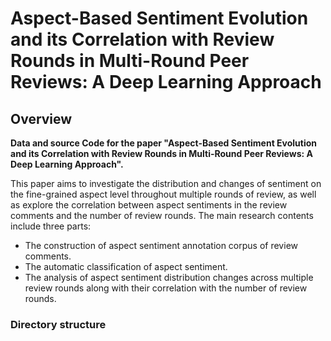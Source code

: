 # Aspect-Based Sentiment Evolution and its Correlation with Review Rounds in Multi-Round Peer Reviews: A Deep Learning Approach

## Overview
<b> Data and source Code for the paper "Aspect-Based Sentiment Evolution and its Correlation with Review Rounds in Multi-Round Peer Reviews: A Deep Learning Approach".</b>

This paper aims to investigate the distribution and changes of sentiment on the fine-grained aspect level throughout multiple rounds of review, as well as explore the correlation between aspect sentiments in the review comments and the number of review rounds.
The main research contents include three parts: 
* The construction of aspect sentiment annotation corpus of review comments.
* The automatic classification of aspect sentiment.
* The analysis of aspect sentiment distribution changes across multiple review rounds along with their correlation with the number of review rounds.

### Directory structure

